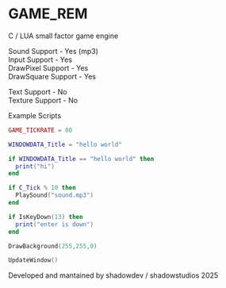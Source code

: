 # GAME_REM
C / LUA small factor game engine

Sound Support - Yes (mp3)<br>
Input Support - Yes<br>
DrawPixel Support - Yes<br>
DrawSquare Support - Yes<br>


Text Support - No<br>
Texture Support - No

Example Scripts<br>
```lua
GAME_TICKRATE = 80

WINDOWDATA_Title = "hello world"

if WINDOWDATA_Title == "hello world" then
  print("hi")
end

if C_Tick % 10 then
  PlaySound("sound.mp3")
end

if IsKeyDown(13) then
  print("enter is down")
end

DrawBackground(255,255,0)

UpdateWindow()
```

Developed and mantained by shadowdev / shadowstudios 2025

